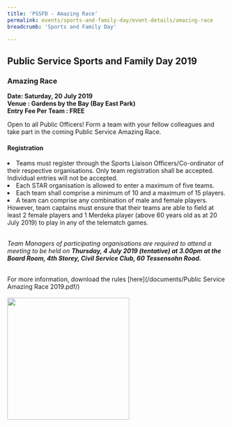 ```yaml
---
title: 'PSSFD - Amazing Race'
permalink: events/sports-and-family-day/event-details/amazing-race
breadcrumb: 'Sports and Family Day'

---
```



## Public Service Sports and Family Day 2019
### Amazing Race
<b>
Date: Saturday, 20 July 2019 <br>
Venue : Gardens by the Bay (Bay East Park) <br>
Entry Fee Per Team : FREE <br>
</b>

Open to all Public Officers! Form a team with your fellow colleagues and take part in the coming Public Service Amazing Race.<br>

#### Registration
<li> 
	Teams must register through the Sports Liaison Officers/Co-ordinator of their respective organisations. Only team registration shall be accepted. Individual entries will not be accepted.
</li>
<li> 
	Each STAR organisation is allowed to enter a maximum of five teams.
</li>
<li> 
Each team shall comprise a minimum of 10 and a maximum of 15 players.
</li>
<li> 
A team can comprise any combination of male and female players.  However, team captains must ensure that their teams are able to field at least 2 female players and 1 Merdeka player (above 60 years old as at 20 July 2019) to play in any of the telematch games.
</li>
<br>

<i> Team Managers of participating organisations are required to attend a meeting to be held on <b> Thursday, 4 July 2019 (tentative) at 3.00pm at the Board Room, 4th Storey, Civil Service Club, 60 Tessensohn Road. </b></i>

<br>
For more information, download the rules [here](/documents/Public Service Amazing Race 2019.pdf/) <br>
<br>
<a href="https://www.csc.sg/stargames/Event-Listing-Civil-Service-Club-Tournament-Registration"><img src="/images/sign-up-btn.png" style="width:280px" />

